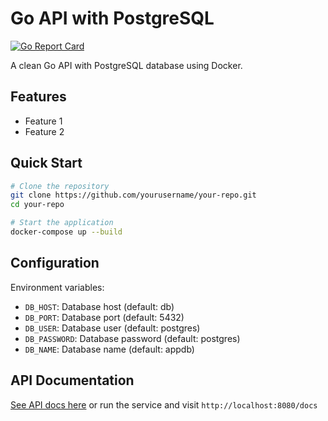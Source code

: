 # Go API with PostgreSQL

[![Go Report Card](https://goreportcard.com/badge/github.com/yourusername/your-repo)](https://goreportcard.com/report/github.com/yourusername/your-repo)

A clean Go API with PostgreSQL database using Docker.

## Features
- Feature 1
- Feature 2

## Quick Start

```bash
# Clone the repository
git clone https://github.com/yourusername/your-repo.git
cd your-repo

# Start the application
docker-compose up --build
```

## Configuration
Environment variables:
- `DB_HOST`: Database host (default: db)
- `DB_PORT`: Database port (default: 5432)
- `DB_USER`: Database user (default: postgres)
- `DB_PASSWORD`: Database password (default: postgres)
- `DB_NAME`: Database name (default: appdb)

## API Documentation
[See API docs here](#) or run the service and visit `http://localhost:8080/docs`